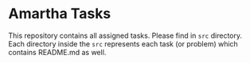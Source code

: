# Amartha Tasks

This repository contains all assigned tasks.
Please find in `src` directory. Each directory inside the `src` represents each task (or problem) which contains README.md as well.
